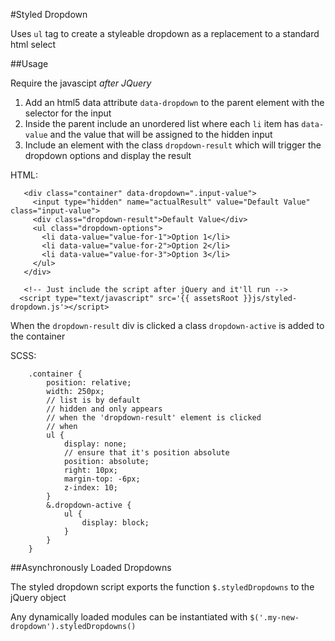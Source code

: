 #Styled Dropdown

Uses `ul` tag to create a styleable dropdown
as a replacement to a standard html select

##Usage

Require the javascipt *after JQuery*

1. Add an html5 data attribute `data-dropdown` to the parent element with the selector for the input
2. Inside the parent include an unordered list where each `li` item has `data-value` and the value that will be assigned to the hidden input
3. Include an element with the class `dropdown-result` which will trigger the dropdown options and display the result

HTML:

       <div class="container" data-dropdown=".input-value">
         <input type="hidden" name="actualResult" value="Default Value" class="input-value">
         <div class="dropdown-result">Default Value</div>
         <ul class="dropdown-options">
           <li data-value="value-for-1">Option 1</li>
           <li data-value="value-for-2">Option 2</li>
           <li data-value="value-for-3">Option 3</li>
         </ul>
       </div>

       <!-- Just include the script after jQuery and it'll run -->
      <script type="text/javascript" src='{{ assetsRoot }}js/styled-dropdown.js'></script>


When the `dropdown-result` div is clicked a class `dropdown-active` is added to the container

SCSS:

        .container {
            position: relative;
            width: 250px;
            // list is by default
            // hidden and only appears
            // when the 'dropdown-result' element is clicked
            // when
            ul {
                display: none;
                // ensure that it's position absolute
                position: absolute;
                right: 10px;
                margin-top: -6px;
                z-index: 10;
            }
            &.dropdown-active {
                ul {
                    display: block;
                }
            }
        }


##Asynchronously Loaded Dropdowns

The styled dropdown script exports the function `$.styledDropdowns` to the jQuery object

Any dynamically loaded modules can be instantiated with `$('.my-new-dropdown').styledDropdowns()`
